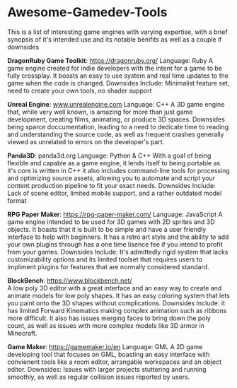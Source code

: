 # Awesome-Gamedev-Tools
This is a list of interesting game engines with varying expertise, with a brief synopsis of it's intended use and its notable benifits as well as a couple if downsides

**DragonRuby Game Toolkit**: https://dragonruby.org/  Language: Ruby
  A game engine created for indie developers with the intent for a game to be fully crossplay. It boasts an easy to use system and real time updates to the game when the code is changed.
Downsides Include: Minimalist feature set, need to create your own tools, no shader support

  **Unreal Engine**: www.unrealengine.com  Language: C++
    A 3D game engine that, while very well known, is amazing for more than just game development, creating films, animating, or produce 3D spaces.
    Downsides being sparce doccumentation, leading to a need to dedicate time to reading and understanding the source code, as well as frequent crashes generally viewed as unrelated to errors on the developer's part.

**Panda3D**: panda3d.org  Language: Python & C++
  With a goal of being flexible and capable as a game engine, it lends itself to being portable as it's core is written in C++ it also includes command-line tools for processing and optimizing source assets, allowing you to automate and script your content production pipeline to fit your exact needs.
Downsides Include: Lack of scene editor, limited mobile support, and a rather outdated model format

**RPG Paper Maker**: https://rpg-paper-maker.com/  Language: JavaScript
  A game engine intended to be used for 3D games with 2D sprites and 3D objects. It boasts that it is built to be simple and have a user friendly interface to help with beginners. It has a retro art style and the ability to add your own plugins through has a one time lisence fee if you intend to profit from your games.
  Downsides Include: It's admittedly rigid system that lacks customizability options and its limited toolset that requires users to impliment plugins for features that are normally considered standard.

  **BlockBench**: https://www.blockbench.net/  
  A low poly 3D editor with a great interface and an easy way to create and animate models for low poly shapes. It has an easy coloring system that lets you paint onto the 3D shapes without complications.
  Downsides Include: it has limited Forward Kinematics making complex animation such as ribbons more difficult. It also has issues merging faces to bring down the poly count, as well as issues with more complex models like 3D armor in Minecraft.

  **Game Maker**: https://gamemaker.io/en  Language: GML
  A 2D game developing tool that focuses on GML, boasting an easy interface with convienent tools like a room editor, arrangable workspaces and an object editor.
    Downsides: Issues with larger projects stuttering and running smoothly, as well as regular collision issues reported by users.
